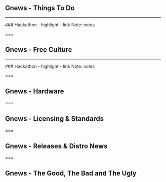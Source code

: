 ## Gnews -  Things To Do
<hr />
<span class="fragment fade-in" data-fragment-index="2">
### Hackathon
- highlight
- link
</span>
Note:
notes












===

## Gnews -  Free Culture
<hr />
### Hackathon
- highlight
- link
Note:
notes











===

## Gnews -  Hardware










===

## Gnews -  Licensing & Standards







===

## Gnews -  Releases & Distro News












===

## Gnews - The Good, The Bad and The Ugly
